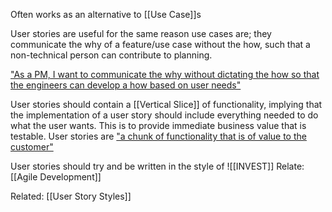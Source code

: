 Often works as an alternative to [[Use Case]]s

User stories are useful for the same reason use cases are; they communicate the why of a feature/use case without the how, such that a non-technical person can contribute to planning.

["As a PM, I want to communicate the why without dictating the how so that the engineers can develop a how based on user needs"](https://www.reddit.com/r/ProductManagement/comments/su7u0v/user_stories_love_them_hate_them_using_them_using/)

User stories should contain a [[Vertical Slice]] of functionality, implying that the implementation of a user story should include everything needed to do what the user wants. This is to provide immediate business value that is testable. User stories are ["a chunk of functionality that is of value to the customer"](https://www.industriallogic.com/blog/as-a-developer-is-not-a-user-story/)

User stories should try and be written in the style of ![[INVEST]]
Relate: [[Agile Development]]

Related: [[User Story Styles]]